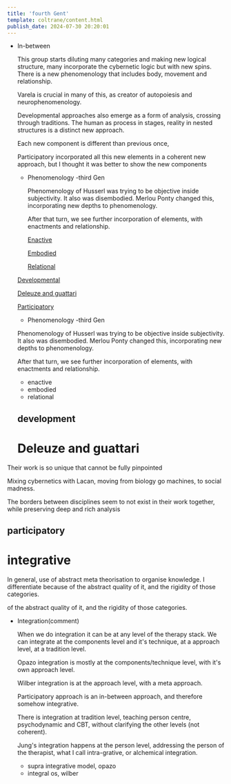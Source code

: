 ```yaml
---
title: 'fourth Gent'
template: coltrane/content.html
publish_date: 2024-07-30 20:20:01
---
```



- In-between
    
    This group starts diluting many categories and making new logical structure, many incorporate the cybernetic logic but with new spins. There is a new phenomenology that includes body, movement and relationship.
    
    Varela is crucial in many of this, as creator of autopoiesis and  neurophenomenology.
    
    Developmental approaches also emerge as a form of analysis, crossing through traditions. The human as process in stages, reality in nested structures is a distinct new approach.
    
    Each new component is different than previous once,
    
    Participatory incorporated all this new elements in a coherent new approach, but I thought it was better to show the new components
    
    - Phenomenology -third Gen
        
        Phenomenology of Husserl was trying to be objective inside subjectivity. It also was disembodied. Merlou Ponty changed this, incorporating new depths to phenomenology.
        
        After that turn, we see further incorporation of elements, with enactments and relationship.
        
        [Enactive ](https://www.notion.so/Enactive-ed12323440cc4898bf7480d567b5c367?pvs=21)
        
        [Embodied ](https://www.notion.so/Embodied-52f68c90b99f470aba35ad9c69f16a48?pvs=21)
        
        [Relational](https://www.notion.so/Relational-c7e77f0a1d5145708215213f10d2f7de?pvs=21)
        
    
    [Developmental ](https://www.notion.so/Developmental-4a7e3573864d46b38e54084c57fcc617?pvs=21)
    
    [Deleuze and guattari ](https://www.notion.so/Deleuze-and-guattari-692e2dda79fe41caaca67fd24a5e07d2?pvs=21)
    
    [Participatory](https://www.notion.so/Participatory-7efc7f02998041008c9e3a66f9a963d6?pvs=21)


    - Phenomenology -third Gen
    
    Phenomenology of Husserl was trying to be objective inside subjectivity. It also was disembodied. Merlou Ponty changed this, incorporating new depths to phenomenology.
    
    After that turn, we see further incorporation of elements, with enactments and relationship.
    - enactive
    - embodied
    - relational

    ## development

    # Deleuze and guattari

Their work is so unique that cannot be fully pinpointed

Mixing cybernetics with Lacan, moving from biology go machines, to social madness.

The borders between disciplines seem to not exist in their work together, while preserving deep and rich analysis

## participatory 


# integrative

In general, use of abstract meta theorisation to organise knowledge. I differentiate because of the abstract quality of it, and the rigidity of those categories.

of the abstract quality of it, and the rigidity of those categories.

- Integration(comment)
    
    When we do integration it can be at any level of the therapy stack. We can integrate at the components level and it's technique, at a approach level, at a tradition level.
    
    Opazo integration is mostly at the components/technique level, with it's own approach level.
    
    Wilber integration is at the approach level, with a meta approach.
    
    Participatory approach is an in-between approach, and therefore somehow integrative.
    
    There is integration at tradition level, teaching person centre, psychodynamic and CBT, without clarifying the other levels (not coherent).
    
    Jung's integration happens at the person level, addressing the person of the therapist, what I call intra-grative, or alchemical integration.

    - supra integrative model, opazo
    - integral os, wilber